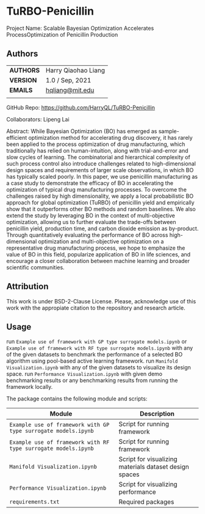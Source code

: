 # TuRBO-Penicillin

Project Name: Scalable Bayesian Optimization Accelerates ProcessOptimization of Penicillin Production

## Authors
||                    |
| ------------- | ------------------------------ |
| **AUTHORS**      | Harry Qiaohao Liang     | 
| **VERSION**      | 1.0 / Sep, 2021     | 
| **EMAILS**      | hqliang@mit.edu | 
||                    |

GitHub Repo: https://github.com/HarryQL/TuRBO-Penicillin

Collaborators: Lipeng Lai

Abstract:
While Bayesian Optimization (BO) has emerged as sample-efficient optimization method for accelerating drug discovery, it has rarely been applied to the process optimization of drug manufacturing, which traditionally has relied on human-intuition, along with trial-and-error and slow cycles of learning. The combinatorial and hierarchical complexity of such process control also introduce challenges related to high-dimensional design spaces and requirements of larger scale observations, in which BO has typically scaled poorly. In this paper, we use penicillin manufacturing as a case study to demonstrate the efficacy of BO in accelerating the optimization of typical drug manufacturing processes. To overcome the challenges raised by high dimensionality, we apply a local probabilistic BO approach for global optimization (TuRBO) of penicillin yield and empirically show that it outperforms other BO methods and random baselines. We also extend the study by leveraging BO in the context of multi-objective optimization, allowing us to further evaluate the trade-offs between penicillin yield, production time, and carbon dioxide emission as by-product. Through quantitatively evaluating the performance of BO across high-dimensional optimization and multi-objective optimization on a representative drug manufacturing process, we hope to emphasize the value of BO in this field, popularize application of BO in life sciences, and encourage a closer collaboration between machine learning and broader scientific communities.


## Attribution
This work is under BSD-2-Clause License. Please, acknowledge use of this work with the appropiate citation to the repository and research article.

    
## Usage

run `Example use of framework with GP type surrogate models.ipynb` or `Example use of framework with RF type surrogate models.ipynb` with any of the given datasets to benchmark the performance of a selected BO algorithm using pool-based active learning framework. 
run `Manifold Visualization.ipynb` with any of the given datasets to visualize its design space. 
run `Performance Visualization.ipynb` with given demo benchmarking results or any benchmarking results from running the framework locally.

The package contains the following module and scripts:

| Module | Description |
| ------------- | ------------------------------ |
| `Example use of framework with GP type surrogate models.ipynb`      | Script for running framework      |
| `Example use of framework with RF type surrogate models.ipynb`      | Script for running framework       |
| `Manifold Visualization.ipynb`      | Script for visualizing materials dataset design spaces   |
| `Performance Visualization.ipynb`      | Script for visualizing performance   |
| `requirements.txt`      | Required packages   |








